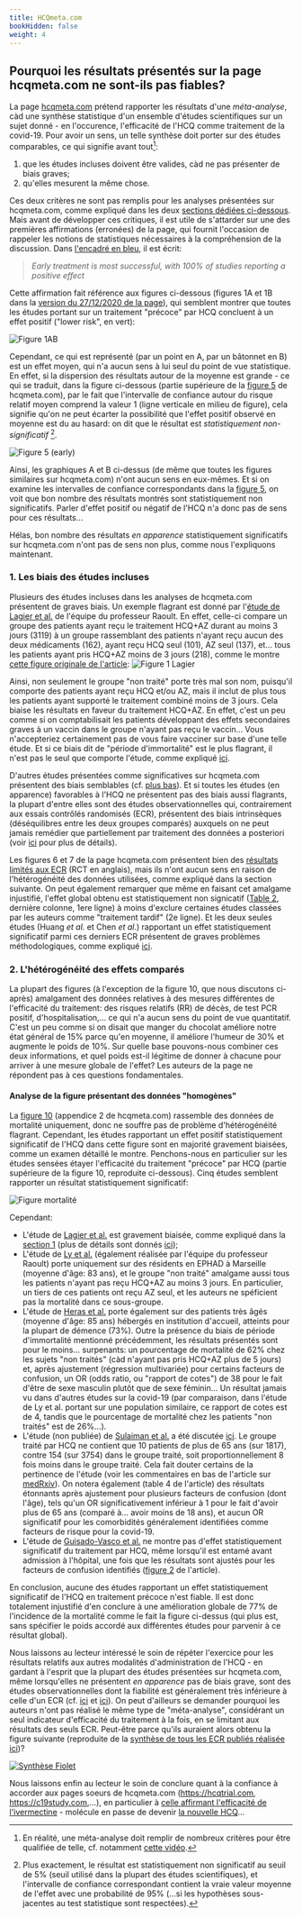 ```yaml
---
title: HCQmeta.com
bookHidden: false
weight: 4
---
```


## **Pourquoi les résultats présentés sur la page hcqmeta.com ne sont-ils pas fiables?**

La page [hcqmeta.com](https://hcqmeta.com/) prétend rapporter les résultats d'une _méta-analyse_, càd une synthèse statistique d'un ensemble d'études scientifiques sur un sujet donné - en l'occurence, l'efficacité de l'HCQ comme traitement de la covid-19. Pour avoir un sens, un telle synthèse doit porter sur des études comparables, ce qui signifie avant tout[^def-metaan]:
 1. que les études incluses doivent être valides, càd ne pas présenter de biais graves; 
 2. qu'elles mesurent la même chose. 
 
[^def-metaan]: En réalité, une méta-analyse doit remplir de nombreux critères pour être qualifiée de telle, cf. notamment [cette vidéo](https://www.youtube.com/watch?v=hwE6HAg4o_8).
 
Ces deux critères ne sont pas remplis pour les analyses présentées sur hcqmeta.com, comme expliqué dans les deux [sections dédiées ci-dessous](hcqmeta/#1-les-biais-des-%c3%a9tudes-incluses).
Mais avant de développer ces critiques, il est utile de s'attarder sur une des premières affirmations (erronées) de la page, qui fournit l'occasion de rappeler les notions de statistiques nécessaires à la compréhension de la discussion. Dans [l'encadré en bleu](https://hcqmeta.com/), il est écrit:

> _Early treatment is most successful, with 100% of studies reporting a positive effect_

Cette affirmation fait référence aux figures ci-dessous (figures 1A et 1B dans la [version du 27/12/2020 de la page](https://archive.vn/SGefy)), qui semblent montrer que toutes les études portant sur un traitement "précoce" par HCQ concluent à un effet positif ("lower risk", en vert):

![Figure 1AB](../hcqmeta1A1B.png)


Cependant, ce qui est représenté (par un point en A, par un bâtonnet en B) est un effet moyen, qui n'a aucun sens à lui seul du point de vue statistique. En effet, si la dispersion des résultats autour de la moyenne est grande - ce qui se traduit, dans la figure ci-dessous (partie supérieure de la [figure 5](https://archive.vn/SGefy/ee4763ee85d4afbfafe152f89df1fbcd15bb3ef6.svg) de hcqmeta.com), par le fait que l'intervalle de confiance autour du risque relatif moyen comprend la valeur 1 (ligne verticale en milieu de figure), cela signifie qu'on ne peut écarter la possibilité que l'effet positif observé en moyenne est du au hasard: on dit que le résultat est _statistiquement non-significatif_ [^signifstat]. 

![Figure 5 (early)](../hcqmeta5early.png)

Ainsi, les graphiques A et B ci-dessus (de même que toutes les figures similaires sur hcqmeta.com) n'ont aucun sens en eux-mêmes. Et si on examine les intervalles de confiance correspondants dans la [figure 5](https://archive.vn/SGefy/ee4763ee85d4afbfafe152f89df1fbcd15bb3ef6.svg), on voit que bon nombre des résultats montrés sont statistiquement non significatifs. Parler d'effet positif ou négatif de l'HCQ n'a donc pas de sens pour ces résultats... 

Hélas, bon nombre des résultats _en apparence_ statistiquement significatifs sur hcqmeta.com n'ont pas de sens non plus, comme nous l'expliquons maintenant.

[^signifstat]: Plus exactement, le résultat est statistiquement non significatif au seuil de 5% (seuil utilisé dans la plupart des études scientifiques), et l'intervalle de confiance correspondant contient la vraie valeur moyenne de l'effet avec une probabilité de 95% (...si les hypothèses sous-jacentes au test statistique sont respectées).

### **1. Les biais des études incluses**

Plusieurs des études incluses dans les analyses de hcqmeta.com présentent de graves biais. Un exemple flagrant est donné par l'[étude de Lagier et al.](https://www.sciencedirect.com/science/article/pii/S1477893920302817)  de l'équipe du professeur Raoult. En effet, celle-ci compare un groupe des patients ayant reçu le traitement HCQ+AZ durant au moins 3 jours (3119) à un groupe rassemblant des patients n'ayant reçu aucun des deux médicaments (162), ayant reçu HCQ seul (101), AZ seul (137), et... tous les patients ayant pris HCQ+AZ moins de 3 jours (218), comme le montre [cette figure originale de l'article](https://www.sciencedirect.com/science/article/pii/S1477893920302817#fig1):
![Figure 1 Lagier](../Lagier2020fig1.jpg)

Ainsi, non seulement le groupe "non traité"  porte très mal son nom, puisqu'il comporte des patients ayant reçu HCQ et/ou AZ, mais il inclut de plus tous les patients ayant supporté le traitement combiné moins de 3 jours. Cela biaise les résultats en faveur du traitement HCQ+AZ.
En effet, c'est un peu comme si on comptabilisait les patients développant des effets secondaires graves à un vaccin dans le groupe n'ayant pas reçu le vaccin... Vous n'accepteriez certainement pas de vous faire vacciner sur base d'une telle étude.
Et si ce biais dit de "période d'immortalité" est le plus flagrant, il n'est pas le seul que comporte l'étude, comme expliqué [ici](https://www.clinicalmicrobiologyandinfection.com/article/S1198-743X(20)30613-3/fulltext).

D'autres études présentées comme significatives sur hcqmeta.com présentent des biais semblables (cf. [plus bas](hcqmeta/#fig-morta)). Et si toutes les études (en apparence) favorables à l'HCQ ne présentent pas des biais aussi flagrants, la plupart d'entre elles sont des études observationnelles qui, contrairement aux essais contrôlés randomisés (ECR), présentent des biais intrinsèques (déséquilibres entre les deux groupes comparés) auxquels on ne peut jamais remédier que partiellement par traitement des données a posteriori (voir [ici](remedes_faq/#obs-bias) pour plus de détails).

Les figures 6 et 7 de la page hcqmeta.com présentent bien des [résultats limités aux ECR](https://archive.vn/SGefy#rct) (RCT en anglais), mais ils n'ont aucun sens en raison de l'hétérogénéité des données utilisées, comme expliqué dans la section suivante. On peut également remarquer que même en faisant cet amalgame injustifié, l'effet global obtenu est statistiquement non signicatif ([Table 2](https://archive.vn/SGefy#table_positivestats2), dernière colonne, 1ere ligne) à moins d'exclure certaines études classées par les auteurs comme "traitement tardif" (2e ligne). Et les deux seules études (Huang *et al.* et Chen *et al.*) rapportant un effet statistiquement significatif parmi ces derniers ECR présentent de graves problèmes méthodologiques, comme expliqué [ici](https://www.sciencesetavenir.fr/sante/covid-19-quelle-est-la-meta-analyse-dont-parle-le-documentaire-mal-traites_150257).


### **2. L'hétérogénéité des effets comparés**

La plupart des figures (à l'exception de la figure 10, que nous discutons ci-après) amalgament des données relatives à des mesures différentes de l'efficacité du traitement: des risques relatifs (RR) de décès, de test PCR positif, d'hospitalisation,...
ce qui n'a aucun sens du point de vue quantitatif. C'est un peu comme si on disait que manger du chocolat améliore notre état général de 15% parce qu'en moyenne, il améliore l'humeur de 30% et augmente le poids de 10%. Sur quelle base pouvons-nous combiner ces deux informations, et quel poids est-il légitime de donner à chacune pour arriver à une mesure globale de l'effet? Les auteurs de la page ne répondent pas à ces questions fondamentales.

#### **Analyse de la figure présentant des données "homogènes"**

<a id="fig-morta"></a>
La [figure 10](https://archive.vn/SGefy/73f68e887ba3dce3f65db97f0c2364ed3201b762.svg) (appendice 2 de hcqmeta.com) rassemble des données de mortalité uniquement, donc ne souffre pas de problème d'hétérogénéité flagrant.
Cependant, les études rapportant un effet positif statistiquement significatif de l'HCQ dans cette figure sont en majorité gravement biaisées, comme un examen détaillé le montre. Penchons-nous en particulier sur les études sensées étayer l'efficacité du traitement "précoce" par HCQ (partie supérieure de la  figure 10, reproduite ci-dessous). Cinq études semblent rapporter un résultat statistiquement significatif:

![Figure mortalité](../fig10early.png)

Cependant:

* L'étude de [Lagier et al.](https://www.sciencedirect.com/science/article/pii/S1477893920302817) est gravement biaisée, comme expliqué dans la [section 1](hcqmeta/#1-les-biais-des-%c3%a9tudes-incluses) (plus de détails sont donnés [ici](https://www.clinicalmicrobiologyandinfection.com/article/S1198-743X(20)30613-3/fulltext));
* L'étude de [Ly et al.](https://www.sciencedirect.com/science/article/pii/S0924857920304301) (également réalisée par l'équipe du professeur Raoult) porte uniquement sur des résidents en EPHAD à Marseille (moyenne d'âge: 83 ans), et le groupe "non traité" amalgame aussi tous les patients n'ayant pas reçu HCQ+AZ au moins 3 jours. En particulier, un tiers de ces patients ont reçu AZ seul, et les auteurs ne spéficient pas la mortalité dans ce sous-groupe. 
* L'étude de [Heras et al.](https://link.springer.com/article/10.1007/s41999-020-00432-w) porte également sur des patients très âgés (moyenne d'âge: 85 ans) hébergés en institution d'accueil, atteints pour la plupart de démence (73%). Outre la présence du biais de période d'immortalité mentionné précédemment, les résultats présentés sont pour le moins... surpenants: un pourcentage de mortalité de 62% chez les sujets "non traités" (càd n'ayant pas pris HCQ+AZ plus de 5 jours) et, après ajustement (régression multivariée) pour certains facteurs de confusion, un OR (odds ratio, ou "rapport de cotes") de 38 pour le fait d'être de sexe masculin plutôt que de sexe féminin... Un résultat jamais vu dans d'autres études sur la covid-19 (par comparaison, dans l'étude de Ly et al. portant sur une population similaire, ce rapport de cotes est de 4, tandis que le pourcentage de mortalité chez les patients "non traités" est de 26%...).
* L'étude (non publiée) de [Sulaiman et al.](https://www.medrxiv.org/content/10.1101/2020.09.09.20184143v1) a été discutée [ici](https://rechercheindependante.blogspot.com/2020/05/les-etudes-sur-lhydroxychloroquine-hors.html). Le groupe traité par HCQ ne contient que 10 patients de plus de 65 ans (sur 1817), contre 154 (sur 3754) dans le groupe traité, soit proportionnellement 8 fois moins dans le groupe traité. Cela fait douter certains de la pertinence de l'étude (voir les commentaires en bas de l'article sur [medRxiv](https://www.medrxiv.org/content/10.1101/2020.09.09.20184143v1)). On notera également (table 4 de l'article) des résultats étonnants après ajustement pour plusieurs facteurs de confusion (dont l'âge), tels qu'un OR significativement inférieur à 1 pour le fait d'avoir plus de 65 ans (comparé à... avoir moins de 18 ans), et aucun OR significatif pour les comorbidités généralement identifiées comme facteurs de risque pour la covid-19.
* L'étude de [Guisado-Vasco et al.](https://www.sciencedirect.com/science/article/pii/S2589537020303357) ne montre pas d'effet statistiquement significatif du traitement par HCQ, même lorsqu'il est entamé avant admission à l'hôpital, une fois que les résultats sont ajustés pour les facteurs de confusion identifiés ([figure 2](https://www.sciencedirect.com/science/article/pii/S2589537020303357#fig0002) de l'article).

En conclusion, aucune des études rapportant un effet statistiquement significatif de l'HCQ en traitement précoce n'est fiable. Il est donc totalement injustifié d'en conclure à une amélioration globale de 77% de l'incidence de la mortalité comme le fait la figure ci-dessus (qui plus est, sans spécifier le poids accordé aux différentes études pour parvenir à ce résultat global).

Nous laissons au lecteur intéressé le soin de répéter l'exercice pour les résultats relatifs aux autres modalités d'administration de l'HCQ - en gardant à l'esprit que la plupart des études présentées sur hcqmeta.com, même lorsqu'elles ne présentent _en apparence_ pas de biais grave, sont des études observationnelles dont la fiabilité est généralement très inférieure à celle d'un ECR (cf. [ici](remedes_faq/#obs-bias)  et [ici](remedes_faq/#ecr-vs-obs)). On peut d'ailleurs se demander pourquoi les auteurs n'ont pas réalisé le même type de "méta-analyse", considérant un seul indicateur d'efficacité du traitement à la fois, en se limitant aux résultats des seuls ECR. Peut-être parce qu'ils auraient alors obtenu la figure suivante (reproduite de la [synthèse de tous les ECR publiés réalisée ici](https://public.tableau.com/profile/publichealth#!/vizhome/SynthsehydroxychloroquineetCOVID-19/Histoire1))?

[![Synthèse Fiolet](../syntheseECR-HCQ.png)](https://public.tableau.com/profile/publichealth#!/vizhome/SynthsehydroxychloroquineetCOVID-19/Histoire1)

Nous laissons enfin au lecteur le soin de conclure quant à la confiance à accorder aux pages soeurs de hcqmeta.com (https://hcqtrial.com, https://c19study.com,...), en particulier à [celle affirmant l'efficacité de l'ivermectine](https://c19ivermectin.com/) - molécule en passe de devenir [la nouvelle HCQ](https://rechercheindependante.blogspot.com/2020/12/livermectine-maintenant-contre-la-covid.html)...

